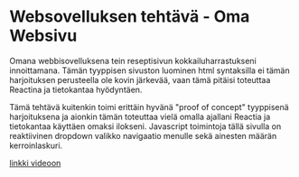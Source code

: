 # Websovelluksen tehtävä - Oma Websivu

Omana webbisovelluksena tein reseptisivun kokkailuharrastukseni innoittamana.
Tämän tyyppisen sivuston luominen html syntaksilla ei tämän harjoituksen perusteella ole kovin järkevää, 
vaan tämä pitäisi toteuttaa Reactina ja tietokantaa hyödyntäen. <br>

Tämä tehtävä kuitenkin toimi erittäin hyvänä "proof of concept" tyyppisenä harjoituksena ja aionkin tämän toteuttaa vielä omalla ajallani 
Reactia ja tietokantaa käyttäen omaksi ilokseni. Javascript toimintoja tällä sivulla on reaktiivinen dropdown valikko navigaatio menulle sekä
ainesten määrän kerroinlaskuri. <br>

[linkki videoon](https://youtu.be/quZlYBJWoUY) 
